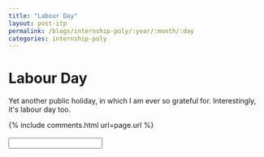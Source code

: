 ```yaml
---
title: "Labour Day"
layout: post-itp
permalink: /blogs/internship-poly/:year/:month/:day
categories: internship-poly
---
```

# Labour Day

Yet another public holiday, in which I am ever so grateful for. Interestingly, it's labour day too.

{% include comments.html url=page.url %}
<br><br>
<input id="password-input" type="password" class="text-secret" onkeyup="unlock()">

<span class="disable-selection" id="truth" style="display:block;"></span>